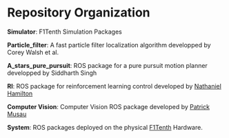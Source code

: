 # Repository Organization

**Simulator**: F1Tenth Simulation Packages

**Particle_filter**: A fast particle filter localization algorithm developped by Corey Walsh et al.

**A_stars_pure_pursuit**: ROS package for a pure pursuit motion planner developped by Siddharth Singh

**Rl**: ROS package for reinforcement learning control developed by [Nathaniel Hamilton](https://www.linkedin.com/in/nathaniel-hamilton-b01942112/) 

**Computer Vision**: Computer Vision ROS package developed by [Patrick Musau](http://pmusau17.github.io/)

**System**: ROS packages deployed on the physical [F1Tenth](https://f1tenth.org/build.html) Hardware.
